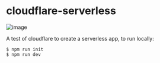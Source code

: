 # cloudflare-serverless

![image](https://user-images.githubusercontent.com/56412800/208321263-95af27a2-b890-4792-8f31-cfe765809006.png)

A test of cloudflare to create a serverless app, to run locally:
```
$ npm run init
$ npm run dev
```
